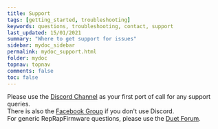 ```yaml
---
title: Support
tags: [getting_started, troubleshooting]
keywords: questions, troubleshooting, contact, support
last_updated: 15/01/2021
summary: "Where to get support for issues"
sidebar: mydoc_sidebar
permalink: mydoc_support.html
folder: mydoc
topnav: topnav
comments: false
toc: false
---
```

Please use the [Discord Channel](https://discord.gg/uS97Qs7) as your first port of call for any support queries.  
There is also the [Facebook Group](https://www.facebook.com/groups/DuetSKRUserGroup) if you don't use Discord.  
For generic RepRapFirmware questions, please use the [Duet Forum](forum.duet3d.com).
